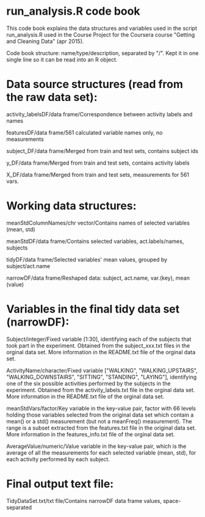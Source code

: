 # run_analysis.R code book

This code book explains the data structures and variables used in the script 
run_analysis.R used in the Course Project for the Coursera course "Getting 
and Cleaning Data" (apr 2015).

Code book structure: name/type/description, separated by "/".
Kept it in one single line so it can be read into an R object.

# Data source structures (read from the raw data set):

activity_labelsDF/data frame/Correspondence between activity labels and names

featuresDF/data frame/561 calculated variable names only, no measurements

subject_DF/data frame/Merged from train and test sets, contains subject ids

y_DF/data frame/Merged from train and test sets, contains activity labels

X_DF/data frame/Merged from train and test sets, measurements for 561 vars.

# Working data structures:

meanStdColumnNames/chr vector/Contains names of selected variables (mean, std)

meanStdDF/data frame/Contains selected variables, act.labels/names, subjects

tidyDF/data frame/Selected variables' mean values, grouped by subject/act.name

narrowDF/data frame/Reshaped data: subject, act.name, var.(key), mean (value)

# Variables in the final tidy data set (narrowDF):

Subject/integer/Fixed variable [1:30], identifying each of the subjects that took part in the experiment. Obtained from the subject_xxx.txt files in the orginal data set. More information in the README.txt file of the orginal data set.

ActivityName/character/Fixed variable ["WALKING", "WALKING_UPSTAIRS", "WALKING_DOWNSTAIRS", "SITTING", "STANDING", "LAYING"], identifying one of the six possible activities performed by the subjects in the experiment. Obtained from the activity_labels.txt file in the orginal data set. More information in the README.txt file of the orginal data set.

meanStdVars/factor/Key variable in the key-value pair, factor with 66 levels holding those variables selected from the original data set which contain a mean() or a std() measurement (but not a meanFreq() measurement). The range is a subset extracted from the features.txt file in the original data set. More information in the features_info.txt file of the orginal data set.

AverageValue/numeric/Value variable in the key-value pair, which is the average of all the measurements for each selected variable (mean, std), for each activity performed by each subject.

# Final output text file:

TidyDataSet.txt/txt file/Contains narrowDF data frame values, space-separated
